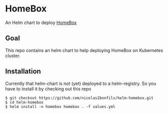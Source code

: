 # HomeBox

An Helm chart to deploy [HomeBox](https://hay-kot.github.io/homebox/)

## Goal

This repo contains an helm chart to help deploying HomeBox on Kubernetes cluster.

## Installation

Currently that helm-chart is not (yet) deployed to a helm-registry. So you have to install it by checking out this repo

```
$ git checkout https://github.com/nicolas2bonfils/helm-homebox.git
$ cd helm-homebox
$ helm install -n homebox homebox . -f values.yml
```

